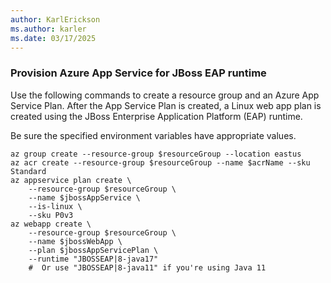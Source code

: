 ```yaml
---
author: KarlErickson
ms.author: karler
ms.date: 03/17/2025
---
```


### Provision Azure App Service for JBoss EAP runtime

Use the following commands to create a resource group and an Azure App Service Plan. After the App Service Plan is created, a Linux web app plan is created using the JBoss Enterprise Application Platform (EAP) runtime.

Be sure the specified environment variables have appropriate values.

```azurecli
az group create --resource-group $resourceGroup --location eastus
az acr create --resource-group $resourceGroup --name $acrName --sku Standard
az appservice plan create \
    --resource-group $resourceGroup \
    --name $jbossAppService \
    --is-linux \
    --sku P0v3
az webapp create \
    --resource-group $resourceGroup \
    --name $jbossWebApp \
    --plan $jbossAppServicePlan \
    --runtime "JBOSSEAP|8-java17"
    #  Or use "JBOSSEAP|8-java11" if you're using Java 11
```
